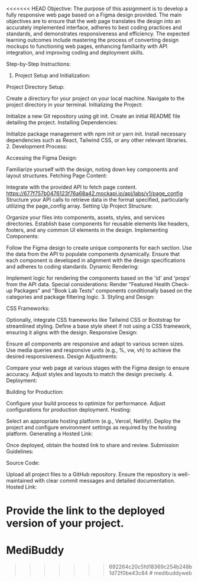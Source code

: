 <<<<<<< HEAD
Objective:
The purpose of this assignment is to develop a fully responsive web page based on a Figma design provided. The main objectives are to ensure that the web page translates the design into an accurately implemented interface, adheres to best coding practices and standards, and demonstrates responsiveness and efficiency. The expected learning outcomes include mastering the process of converting design mockups to functioning web pages, enhancing familiarity with API integration, and improving coding and deployment skills.

Step-by-Step Instructions:

1. Project Setup and Initialization:

Project Directory Setup:

Create a directory for your project on your local machine.
Navigate to the project directory in your terminal.
Initializing the Project:

Initialize a new Git repository using git init.
Create an initial README file detailing the project.
Installing Dependencies:

Initialize package management with npm init or yarn init.
Install necessary dependencies such as React, Tailwind CSS, or any other relevant libraries.
2. Development Process:

Accessing the Figma Design:

Familiarize yourself with the design, noting down key components and layout structures.
Fetching Page Content:

Integrate with the provided API to fetch page content.
https://677f757b0476123f76a68a42.mockapi.io/api/labs/v1/page_config
Structure your API calls to retrieve data in the format specified, particularly utilizing the page_config array.
Setting Up Project Structure:

Organize your files into components, assets, styles, and services directories.
Establish base components for reusable elements like headers, footers, and any common UI elements in the design.
Implementing Components:

Follow the Figma design to create unique components for each section.
Use the data from the API to populate components dynamically.
Ensure that each component is developed in alignment with the design specifications and adheres to coding standards.
Dynamic Rendering:

Implement logic for rendering the components based on the 'id' and 'props' from the API data.
Special considerations: Render "Featured Health Check-up Packages" and "Book Lab Tests" components conditionally based on the categories and package filtering logic.
3. Styling and Design:

CSS Frameworks:

Optionally, integrate CSS frameworks like Tailwind CSS or Bootstrap for streamlined styling.
Define a base style sheet if not using a CSS framework, ensuring it aligns with the design.
Responsive Design:

Ensure all components are responsive and adapt to various screen sizes.
Use media queries and responsive units (e.g., %, vw, vh) to achieve the desired responsiveness.
Design Adjustments:

Compare your web page at various stages with the Figma design to ensure accuracy.
Adjust styles and layouts to match the design precisely.
4. Deployment:

Building for Production:

Configure your build process to optimize for performance.
Adjust configurations for production deployment.
Hosting:

Select an appropriate hosting platform (e.g., Vercel, Netlify).
Deploy the project and configure environment settings as required by the hosting platform.
Generating a Hosted Link:

Once deployed, obtain the hosted link to share and review.
Submission Guidelines:

Source Code:

Upload all project files to a GitHub repository.
Ensure the repository is well-maintained with clear commit messages and detailed documentation.
Hosted Link:

Provide the link to the deployed version of your project.
=======
# MediBuddy
>>>>>>> 692264c20c5fd18369c254b248b1d72f0be43c84
#   m e d i b u d d y w e b  
 